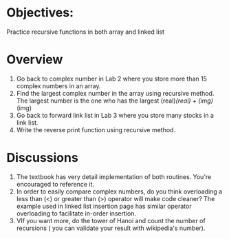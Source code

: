 # Objectives:
Practice recursive functions in both array and linked list

# Overview

1. Go back to complex number in Lab 2 where you store more than 15 complex numbers in an array.
2. Find the largest complex number in the array using recursive method.  The largest number is the one who has the largest (real)*(real) + (img)*(img)
3. Go back to forward link list in Lab 3 where you store many stocks in a link list.
4. Write the reverse print function using recursive method.

# Discussions
1. The textbook has very detail implementation of both routines.  You're encouraged to reference it.
2. In order to easily compare complex numbers, do you think overloading a less than (<) or greater than (>) operator will make code cleaner?  The example used in linked list insertion page has similar operator overloading to facilitate in-order insertion.
3. VIf you want more, do the tower of Hanoi and count the number of recursions ( you can validate your result with wikipedia's number).